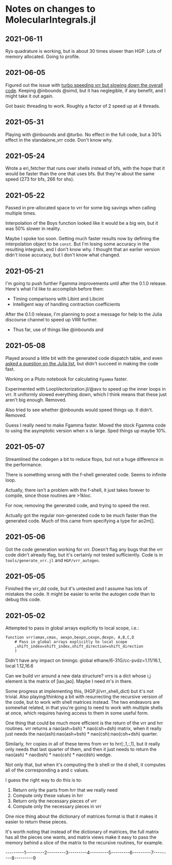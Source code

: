 # Notes on changes to MolecularIntegrals.jl

## 2021-06-11
Rys quadrature is working, but is about 30 times slower than HGP. 
Lots of memory allocated. Going to profile.

## 2021-06-05
Figured out the issue with [turbo speeding vrr but slowing down the overall code](https://discourse.julialang.org/t/turbo-speeds-routine-slows-down-everything-else/). Keeping @inbounds @simd, but it has neglegible, if any
benefit, and I might take it out again.

Got basic threading to work. Roughly a factor of 2 speed up at 4 threads.

## 2021-05-31
Playing with @inbounds and @turbo. No effect in the full code, but a 30% effect
in the standalone_vrr code. Don't know why.

## 2021-05-24
Wrote a eri_fetcher that runs over shells instead of bfs, with the hope that it
would be faster than the one that uses bfs. But they're about the same speed (273 for bfs,
266 for shs).

## 2021-05-22
Passed in pre-allocated space to vrr for some big savings when calling multiple times.

Interpolation of the Boys function looked like it would be a big win, but it was 50% slower 
in reality.

Maybe I spoke too soon. Getting much faster results now by defining the interpolation object
to be `const`. But I'm losing some accuracy in the resulting integrals, and I don't know why.
I thought that an earlier version didn't loose accuracy, but I don't know what changed.

## 2021-05-21
I'm going to push further Fgamma improvements until after the 0.1.0 release. Here's what I'd like to accomplish before then:
- Timing comparisons with Libint and Libcint
- Intelligent way of handling contraction coefficients

After the 0.1.0 release, I'm planning to post a message for help to the Julia discourse channel to speed up VRR further.
- Thus far, use of things like @inbounds and 

## 2021-05-08
Played around a little bit with the generated code dispatch table, and
even [asked a question on the Julia list](https://discourse.julialang.org/t/how-do-i-make-a-dispatch-table-using-multiple-dispatch-instead-of-dict/60784), 
but didn't succeed in making the code fast.

Working on a Pluto notebook for calculating `Fgamma` faster. 

Experimented with LoopVectorization.jl/@avx to speed up the inner loops in vrr.
It uniformly slowed everything down, which I think means that these just aren't
big enough. Removed.

Also tried to see whether @inbounds would speed things up. It didn't. Removed.

Guess I really need to make Fgamma faster. Moved the stock Fgamma code to using 
the asymptotic version when x is large. Sped things up maybe 10%.

## 2021-05-07
Streamlined the codegen a bit to reduce flops, but not a huge 
difference in the performance.

There is something wrong with the f-shell generated code. Seems to
infinite loop.

Actually, there isn't a problem with the f-shell, it just takes forever to compile, since those routines are >1kloc.

For now, removing the generated code, and trying to speed 
the rest.

Actually got the regular non-generated code to be much faster 
than the generated code. Much of this came from specifying
a type for ao2m[].

## 2021-05-06
Got the code generation working for vrr. Doesn't flag any bugs
that the vrr code didn't already flag, but it's certainly not
tested sufficiently. Code is in `tools/generate_vrr.jl` and
`HGP/vrr_autogen`.

## 2021-05-05
Finished the vrr_dd code, but it's untested and I assume has lots
of mistakes the code. It might be easier to write the autogen code
than to debug this code.

## 2021-05-02
Attempted to pass in global arrays explicitly to local scope, i.e.:
```
function vrr(amax,cmax, aexpn,bexpn,cexpn,dexpn, A,B,C,D
    # Pass in global arrays explicitly to local scope
    ,shift_index=shift_index,shift_direction=shift_direction
    )
```
Didn't have any impact on timings:
global ethane/6-31G/cc-pvdz=1.11/16.1, local 1.12,16.6

Can we build vrr around a new data structure? 
vrrs is a dict whose i,j element is the matrix of [iao,jao]. 
Maybe I need m's in there.

Some progress at implementing this, (HGP.jl/vrr_shell_dict) but it's 
not trivial. Also playing/thinking a bit with resurrecting the 
recursive version of the code, but to work with shell matrices
instead. The two endeavors are somewhat related, in that you're 
going to need to work with multiple shells at once, which requires
having access to them in some useful form.

One thing that could be much more efficient is the return of the
vrr and hrr routines. vrr returns a nao(ash+bsh) * nao(csh+dsh) matrix,
when it really just needs the nao(ash):nao(ash+bsh) * nao(csh):nao(csh+dsh)
quarter.

Similarly, hrr copies in all of these terms from vrr to hrr[:,1,:,1], but
it really only needs that last quarter of them, and then it just needs 
to return the nao(ash) * nao(bsh) * nao(csh) * nao(dsh) wedge.

Not only that, but when it's computing the b shell or the d shell, it computes
all of the corresponding a and c values.

I guess the right way to do this is to:
1. Return only the parts from hrr that we really need
2. Compute only these values in hrr
3. Return only the necessary pieces of vrr
4. Compute only the necessary pieces in vrr

One nice thing about the dictionary of matrices format is that it
makes it easier to return these pieces.

It's worth noting that instead of the dictionary of matrices, 
the full matrix has all the pieces one wants, and matrix views
make it easy to pass the memory behind a slice of the matrix
to the recursive routines, for example.

---------1---------2---------3---------4---------5---------6---------7---------8---------9
